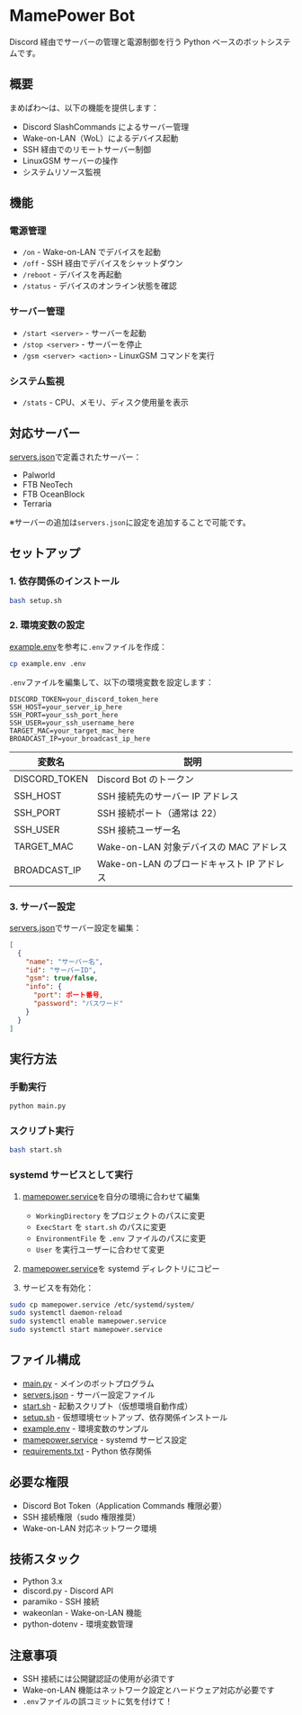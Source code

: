 # MamePower Bot

Discord 経由でサーバーの管理と電源制御を行う Python ベースのボットシステムです。

## 概要

まめぱわ～は、以下の機能を提供します：

- Discord SlashCommands によるサーバー管理
- Wake-on-LAN（WoL）によるデバイス起動
- SSH 経由でのリモートサーバー制御
- LinuxGSM サーバーの操作
- システムリソース監視

## 機能

### 電源管理

- `/on` - Wake-on-LAN でデバイスを起動
- `/off` - SSH 経由でデバイスをシャットダウン
- `/reboot` - デバイスを再起動
- `/status` - デバイスのオンライン状態を確認

### サーバー管理

- `/start <server>` - サーバーを起動
- `/stop <server>` - サーバーを停止
- `/gsm <server> <action>` - LinuxGSM コマンドを実行

### システム監視

- `/stats` - CPU、メモリ、ディスク使用量を表示

## 対応サーバー

[servers.json](servers.json)で定義されたサーバー：

- Palworld
- FTB NeoTech
- FTB OceanBlock
- Terraria

※サーバーの追加は`servers.json`に設定を追加することで可能です。

## セットアップ

### 1. 依存関係のインストール

```bash
bash setup.sh
```

### 2. 環境変数の設定

[example.env](example.env)を参考に`.env`ファイルを作成：

```bash
cp example.env .env
```

`.env`ファイルを編集して、以下の環境変数を設定します：

```env
DISCORD_TOKEN=your_discord_token_here
SSH_HOST=your_server_ip_here
SSH_PORT=your_ssh_port_here
SSH_USER=your_ssh_username_here
TARGET_MAC=your_target_mac_here
BROADCAST_IP=your_broadcast_ip_here
```

| 変数名        | 説明                                       |
| ------------- | ------------------------------------------ |
| DISCORD_TOKEN | Discord Bot のトークン                     |
| SSH_HOST      | SSH 接続先のサーバー IP アドレス           |
| SSH_PORT      | SSH 接続ポート（通常は 22）                |
| SSH_USER      | SSH 接続ユーザー名                         |
| TARGET_MAC    | Wake-on-LAN 対象デバイスの MAC アドレス    |
| BROADCAST_IP  | Wake-on-LAN のブロードキャスト IP アドレス |

### 3. サーバー設定

[servers.json](servers.json)でサーバー設定を編集：

```json
[
  {
    "name": "サーバー名",
    "id": "サーバーID",
    "gsm": true/false,
    "info": {
      "port": ポート番号,
      "password": "パスワード"
    }
  }
]
```

## 実行方法

### 手動実行

```bash
python main.py
```

### スクリプト実行

```bash
bash start.sh
```

### systemd サービスとして実行

1. [mamepower.service](mamepower.service)を自分の環境に合わせて編集

   - `WorkingDirectory` をプロジェクトのパスに変更
   - `ExecStart` を `start.sh` のパスに変更
   - `EnvironmentFile` を `.env` ファイルのパスに変更
   - `User` を実行ユーザーに合わせて変更

2. [mamepower.service](mamepower.service)を systemd ディレクトリにコピー
3. サービスを有効化：

```bash
sudo cp mamepower.service /etc/systemd/system/
sudo systemctl daemon-reload
sudo systemctl enable mamepower.service
sudo systemctl start mamepower.service
```

## ファイル構成

- [main.py](main.py) - メインのボットプログラム
- [servers.json](servers.json) - サーバー設定ファイル
- [start.sh](start.sh) - 起動スクリプト（仮想環境自動作成）
- [setup.sh](setup.sh) - 仮想環境セットアップ、依存関係インストール
- [example.env](example.env) - 環境変数のサンプル
- [mamepower.service](mamepower.service) - systemd サービス設定
- [requirements.txt](requirements.txt) - Python 依存関係

## 必要な権限

- Discord Bot Token（Application Commands 権限必要）
- SSH 接続権限（sudo 権限推奨）
- Wake-on-LAN 対応ネットワーク環境

## 技術スタック

- Python 3.x
- discord.py - Discord API
- paramiko - SSH 接続
- wakeonlan - Wake-on-LAN 機能
- python-dotenv - 環境変数管理

## 注意事項

- SSH 接続には公開鍵認証の使用が必須です
- Wake-on-LAN 機能はネットワーク設定とハードウェア対応が必要です
- `.env`ファイルの誤コミットに気を付けて！
